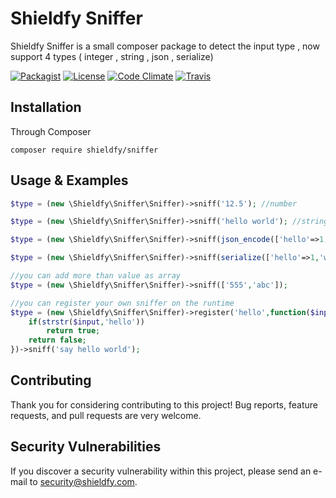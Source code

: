 # Shieldfy Sniffer

Shieldfy Sniffer is a small composer package to detect the input type , now support 4 types ( integer , string , json , serialize)

[![Packagist](https://img.shields.io/packagist/v/shieldfy/sniffer.svg?label=Packagist&style=flat-square)](https://packagist.org/packages/shieldfy/sniffer)
[![License](https://img.shields.io/packagist/l/shieldfy/sniffer.svg?label=License&style=flat-square)](https://github.com/shieldfy/sniffer/blob/master/LICENSE)
[![Code Climate](https://img.shields.io/codeclimate/github/shieldfy/sniffer.svg)](https://codeclimate.com/github/shieldfy/sniffer)
[![Travis](https://img.shields.io/travis/shieldfy/sniffer.svg)](https://travis-ci.org/shieldfy/sniffer)



## Installation

Through Composer

```
composer require shieldfy/sniffer
```


## Usage & Examples

```php
$type = (new \Shieldfy\Sniffer\Sniffer)->sniff('12.5'); //number

$type = (new \Shieldfy\Sniffer\Sniffer)->sniff('hello world'); //string

$type = (new \Shieldfy\Sniffer\Sniffer)->sniff(json_encode(['hello'=>1,'world'=>'!'])); //json

$type = (new \Shieldfy\Sniffer\Sniffer)->sniff(serialize(['hello'=>1,'world'=>'!'])); //serialize

//you can add more than value as array
$type = (new \Shieldfy\Sniffer\Sniffer)->sniff(['555','abc']);

//you can register your own sniffer on the runtime
$type = (new \Shieldfy\Sniffer\Sniffer)->register('hello',function($input){
	if(strstr($input,'hello')) 
		return true;
	return false;
})->sniff('say hello world');

```

## Contributing 

Thank you for considering contributing to this project!
Bug reports, feature requests, and pull requests are very welcome.


## Security Vulnerabilities

If you discover a security vulnerability within this project, please send an e-mail to security@shieldfy.com.
